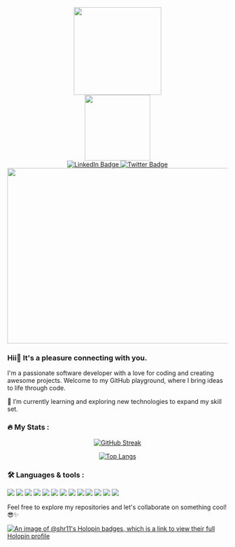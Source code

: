 

<!--<div id="header" align="center">
<iframe src="https://giphy.com/embed/ZUy8cKIV8WYiAwBZ8b" width="480" height="480" frameBorder="0" class="giphy-embed" allowFullScreen></iframe><p><a href="https://giphy.com/stickers/ImageUpClub-hello-hi-heylo-ZUy8cKIV8WYiAwBZ8b">via GIPHY</a></p>
</div>-->

<div id="header" align="center">
  <img src="https://media0.giphy.com/media/v1.Y2lkPTc5MGI3NjExdG90N3JnMnY5OWljdjJsaGh4OG1qMzVzMWNjdTBiemowbm41emdzbiZlcD12MV9pbnRlcm5hbF9naWZfYnlfaWQmY3Q9cw/CJMICviHRlROaQw0JS/giphy.gif" width="200" height="200"/>
</div>

<div align="center">
 <img src="https://media0.giphy.com/media/v1.Y2lkPTc5MGI3NjExMHE4NWUwZHlmMnR1djRod3hwaHBodXVqcXByanFpMWd6dmUxdTB3YSZlcD12MV9pbnRlcm5hbF9naWZfYnlfaWQmY3Q9Zw/MYI6NK4JOGpOzOriEg/giphy.gif" width="150" />
</div>

<div id="badges" align="center">
  <a href="https://www.linkedin.com/in/shraddha-sharma-15246a262/">
    <img src="https://img.shields.io/badge/LinkedIn-blue?style=for-the-badge&logo=linkedin&logoColor=white" alt="LinkedIn Badge"/>
  </a>
  <a href="https://twitter.com/Starlynn5285268">
    <img src="https://img.shields.io/badge/Twitter-blue?style=for-the-badge&logo=twitter&logoColor=white" alt="Twitter Badge"/>
  </a>
</div>

<div align="center">
  <img src="https://komarev.com/ghpvc/?username=your-github-username&style=flat-square&color=blue" alt=""/>
</div>



<div align="center">
  <img src="https://media2.giphy.com/media/qPa9vUYCUrx6w/giphy.gif?cid=ecf05e47lsbedi4svarxr8xxrmboeow8yafubl19wo6c53z1&ep=v1_gifs_search&rid=giphy.gif&ct=g" width="600" height="400"/>
</div>

### Hii🙂 It's a pleasure connecting with you. 
I'm a passionate software developer with a love for coding and creating awesome projects. Welcome to my GitHub playground, where I bring ideas to life through code.

🌱 I’m currently learning and exploring new technologies to expand my skill set.

### :fire: My Stats :
<div align="center">
  
[![GitHub Streak](http://github-readme-streak-stats.herokuapp.com?user=Shr11&theme=dark&background=000000)](https://git.io/streak-stats)
</div>

<div align="center">

[![Top Langs](https://github-readme-stats.vercel.app/api/top-langs/?username=Shr11&layout=compact&theme=dark)](https://github.com/Shr11/github-readme-stats)
<!-- ERROR [![GitHub Stats](https://github-readme-stats.vercel.app/api?username={Shr11}&theme=blue-green)](https://github.com/Shr11/github-readme-stats)-->

</div>

### 🛠️ Languages & tools :
<div>
<p>
<img src="https://img.shields.io/badge/Python-3776AB?style=for-the-badge&logo=python&logoColor=white" />
<img src="https://img.shields.io/badge/C-00599C?style=for-the-badge&logo=c&logoColor=white" />
<img src="https://img.shields.io/badge/C%2B%2B-00599C?style=for-the-badge&logo=c%2B%2B&logoColor=white" />
<img src="https://img.shields.io/badge/Svelte-4A4A55?style=for-the-badge&logo=svelte&logoColor=FF3E00" />
<img src="https://img.shields.io/badge/Visual_Studio_Code-0078D4?style=for-the-badge&logo=visual%20studio%20code&logoColor=white" />
<img src="https://img.shields.io/badge/MySQL-00000F?style=for-the-badge&logo=mysql&logoColor=white" />
<img src="https://img.shields.io/badge/Kali_Linux-557C94?style=for-the-badge&logo=kali-linux&logoColor=white" />
<img src="https://img.shields.io/badge/Linux-FCC624?style=for-the-badge&logo=linux&logoColor=black" />
<img src="https://img.shields.io/badge/Windows-0078D6?style=for-the-badge&logo=windows&logoColor=white" />
<img src="https://img.shields.io/badge/Shell_Script-121011?style=for-the-badge&logo=gnu-bash&logoColor=white" />
<img src="https://img.shields.io/badge/Powershell-2CA5E0?style=for-the-badge&logo=powershell&logoColor=white" />
<img src="https://img.shields.io/badge/Google_Cloud-4285F4?style=for-the-badge&logo=google-cloud&logoColor=white" />
<img src="https://img.shields.io/badge/GIT-E44C30?style=for-the-badge&logo=git&logoColor=white" />
</p>
</div>


Feel free to explore my repositories and let's collaborate on something cool! 😎✨



<!--
**Shr11/Shr11** is a ✨ _special_ ✨ repository because its `README.md` (this file) appears on your GitHub profile.



Here are some ideas to get you started:

- 🔭 I’m currently working on ...
- 🌱 I’m currently learning ...
- 👯 I’m looking to collaborate on ...
- 🤔 I’m looking for help with ...
- 💬 Ask me about ...
- 📫 How to reach me: ...
- 😄 Pronouns: ...
- ⚡ Fun fact: ...
-->
[![An image of @shr11's Holopin badges, which is a link to view their full Holopin profile](https://holopin.me/shr11)](https://holopin.io/@shr11)
